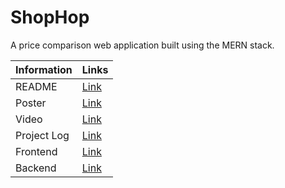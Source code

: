 # ShopHop
A price comparison web application built using the MERN stack.

| Information | Links|
| --- | --- |
| README | [Link](https://docs.google.com/document/d/1ulPjC0A7vcX_a_yH2GVVym2bElkWcfSJqrnuMChUwrA/edit?usp=sharing)|
| Poster | [Link](https://drive.google.com/file/d/1GryudvUC4DQEPByN-OPDFMjH5FRX5UC2/view?usp=sharing) |
| Video | [Link](https://drive.google.com/file/d/1jSLRu44787GVUVtIc9sTr9FMTfozSKCu/view) |
| Project Log | [Link](https://docs.google.com/document/d/1QkehlFau_v0ky4fq87W9xUBDP3JLt0vYWGQWe4XM6pY/edit) |
| Frontend | [Link](https://shophop-orbital.netlify.app/) |
| Backend | [Link](https://shophopserver.herokuapp.com) |

